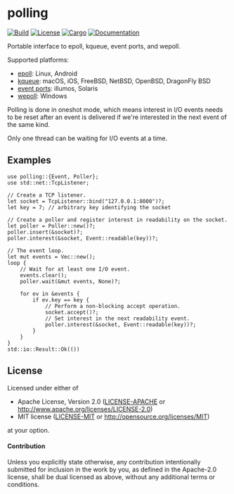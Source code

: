 # polling

[![Build](https://github.com/stjepang/polling/workflows/Build%20and%20test/badge.svg)](
https://github.com/stjepang/polling/actions)
[![License](https://img.shields.io/badge/license-MIT%2FApache--2.0-blue.svg)](
https://github.com/stjepang/polling)
[![Cargo](https://img.shields.io/crates/v/polling.svg)](
https://crates.io/crates/polling)
[![Documentation](https://docs.rs/polling/badge.svg)](
https://docs.rs/polling)

Portable interface to epoll, kqueue, event ports, and wepoll.

Supported platforms:
- [epoll](https://en.wikipedia.org/wiki/Epoll): Linux, Android
- [kqueue](https://en.wikipedia.org/wiki/Kqueue): macOS, iOS, FreeBSD, NetBSD, OpenBSD,
  DragonFly BSD
- [event ports](https://illumos.org/man/port_create): illumos, Solaris
- [wepoll](https://github.com/piscisaureus/wepoll): Windows

Polling is done in oneshot mode, which means interest in I/O events needs to be reset after
an event is delivered if we're interested in the next event of the same kind.

Only one thread can be waiting for I/O events at a time.

## Examples

```rust,no_run
use polling::{Event, Poller};
use std::net::TcpListener;

// Create a TCP listener.
let socket = TcpListener::bind("127.0.0.1:8000")?;
let key = 7; // arbitrary key identifying the socket

// Create a poller and register interest in readability on the socket.
let poller = Poller::new()?;
poller.insert(&socket)?;
poller.interest(&socket, Event::readable(key))?;

// The event loop.
let mut events = Vec::new();
loop {
    // Wait for at least one I/O event.
    events.clear();
    poller.wait(&mut events, None)?;

    for ev in &events {
        if ev.key == key {
            // Perform a non-blocking accept operation.
            socket.accept()?;
            // Set interest in the next readability event.
            poller.interest(&socket, Event::readable(key))?;
        }
    }
}
std::io::Result::Ok(())
```

## License

Licensed under either of

 * Apache License, Version 2.0 ([LICENSE-APACHE](LICENSE-APACHE) or http://www.apache.org/licenses/LICENSE-2.0)
 * MIT license ([LICENSE-MIT](LICENSE-MIT) or http://opensource.org/licenses/MIT)

at your option.

#### Contribution

Unless you explicitly state otherwise, any contribution intentionally submitted
for inclusion in the work by you, as defined in the Apache-2.0 license, shall be
dual licensed as above, without any additional terms or conditions.
